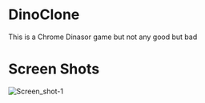 # DinoClone

This is a Chrome Dinasor game but not any good but bad 
# Screen Shots

![Screen_shot-1](https://drive.google.com/file/d/1LeCuE3_evWupmNwmtDSjGzemC_XKQh-Y/view?usp=sharing)
